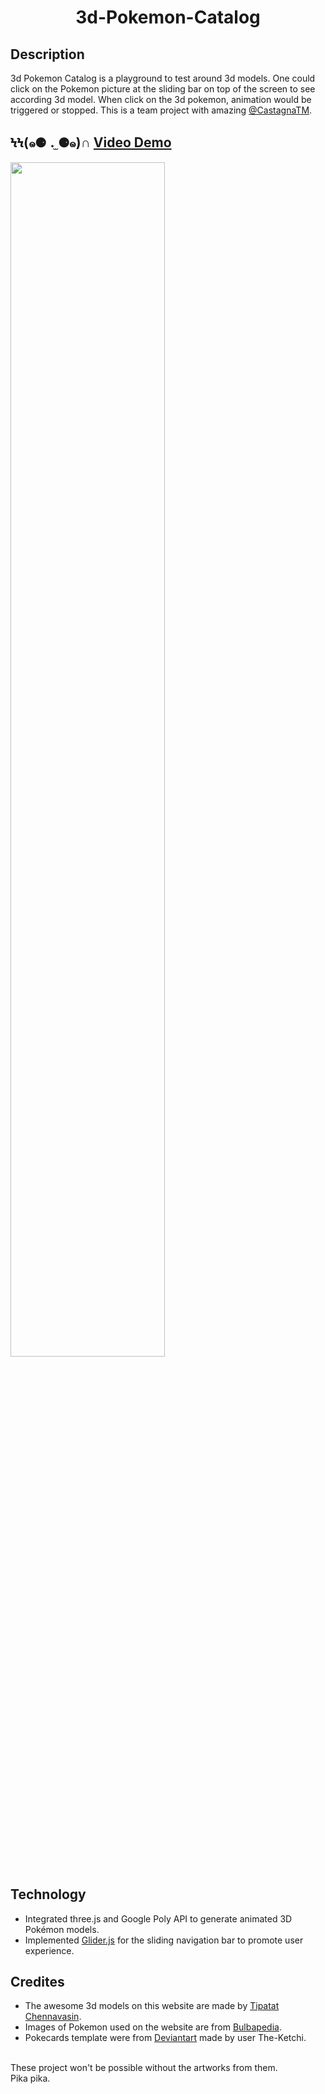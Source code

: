 <h1 align="middle"> 3d-Pokemon-Catalog </h1>

## Description
3d Pokemon Catalog is a playground to test around 3d models. One could click on the Pokemon picture at the sliding bar on top of the screen to see according 3d model. When click on the 3d pokemon, animation would be triggered or stopped. This is a team project with amazing [@CastagnaTM](https://github.com/CastagnaTM).

## ϞϞ(๑⚈ ․̫ ⚈๑)∩  [Video Demo](https://youtu.be/t1TDytIS-20)

<img src="pokemon_app/app/assets/images/demo.gif" align="middle"  width="70%" >

## Technology
* Integrated three.js and Google Poly API to generate animated 3D Pokémon models.
* Implemented [Glider.js](https://nickpiscitelli.github.io/Glider.js/) for the sliding navigation bar to promote user experience.

## Credites
* The awesome 3d models on this website are made by [Tipatat Chennavasin](https://poly.google.com/user/8ri62AdjHrC).
* Images of Pokemon used on the website are from [Bulbapedia](https://bulbapedia.bulbagarden.net/wiki/Main_Page).
* Pokecards template were from [Deviantart](https://www.deviantart.com/the-ketchi/gallery/45279583/resources) made by user The-Ketchi.
<br/>
These project won't be possible without the artworks from them.
<br/>
Pika pika.
